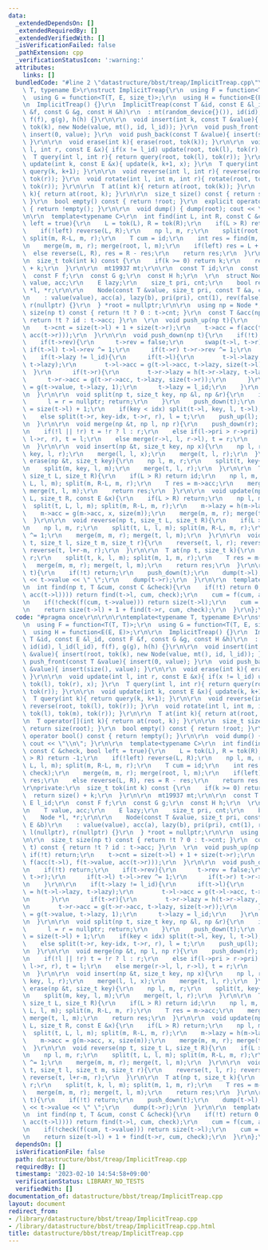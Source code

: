 ```yaml
---
data:
  _extendedDependsOn: []
  _extendedRequiredBy: []
  _extendedVerifiedWith: []
  _isVerificationFailed: false
  _pathExtension: cpp
  _verificationStatusIcon: ':warning:'
  attributes:
    links: []
  bundledCode: "#line 2 \"datastructure/bbst/treap/ImplicitTreap.cpp\"\n\r\n\r\ntemplate<typename\
    \ T, typename E>\r\nstruct ImplicitTreap{\r\n  using F = function<T(T, T)>;\r\n\
    \  using G = function<T(T, E, size_t)>;\r\n  using H = function<E(E, E)>;\r\n\r\
    \n  ImplicitTreap() {}\r\n  ImplicitTreap(const T &id, const E &l_id, const F\
    \ &f, const G &g, const H &h)\r\n  : mt(random_device{}()), id(id), l_id(l_id),\
    \ f(f), g(g), h(h) {}\r\n\r\n  void insert(int k, const T &value){ insert(root,\
    \ tok(k), new Node(value, mt(), id, l_id)); }\r\n  void push_front(const T &value){\
    \ insert(0, value); }\r\n  void push_back(const T &value){ insert(size(), value);\
    \ }\r\n\r\n  void erase(int k){ erase(root, tok(k)); }\r\n\r\n  void update(int\
    \ l, int r, const E &x){ if(x != l_id) update(root, tok(l), tok(r), x); }\r\n\
    \  T query(int l, int r){ return query(root, tok(l), tok(r)); }\r\n\r\n  void\
    \ update(int k, const E &x){ update(k, k+1, x); }\r\n  T query(int k){ return\
    \ query(k, k+1); }\r\n\r\n  void reverse(int l, int r){ reverse(root, tok(l),\
    \ tok(r)); }\r\n  void rotate(int l, int m, int r){ rotate(root, tok(l), tok(m),\
    \ tok(r)); }\r\n\r\n  T at(int k){ return at(root, tok(k)); }\r\n  T operator[](int\
    \ k){ return at(root, k); }\r\n\r\n  size_t size() const { return size(root);\
    \ }\r\n  bool empty() const { return !root; }\r\n  explicit operator bool() const\
    \ { return !empty(); }\r\n\r\n  void dump() { dump(root); cout << \"\\n\"; }\r\
    \n\r\n  template<typename C>\r\n  int find(int L, int R, const C &check, bool\
    \ left = true){\r\n    L = tok(L), R = tok(R);\r\n    if(L > R) return -1;\r\n\
    \    if(!left) reverse(L, R);\r\n    np l, m, r;\r\n    split(root, L, l, m);\
    \ split(m, R-L, m, r);\r\n    T cum = id;\r\n    int res = find(m, cum, check);\r\
    \n    merge(m, m, r); merge(root, l, m);\r\n    if(left) res = L + res;\r\n  \
    \  else reverse(L, R), res = R - res;\r\n    return res;\r\n  }\r\n\r\nprivate:\r\
    \n  size_t tok(int k) const {\r\n    if(k >= 0) return k;\r\n    return size()\
    \ + k;\r\n  }\r\n\r\n  mt19937 mt;\r\n\r\n  const T id;\r\n  const E l_id;\r\n\
    \  const F f;\r\n  const G g;\r\n  const H h;\r\n  \r\n  struct Node{\r\n    T\
    \ value, acc;\r\n    E lazy;\r\n    size_t pri, cnt;\r\n    bool rev;\r\n    Node\
    \ *l, *r;\r\n\r\n    Node(const T &value, size_t pri, const T &a, const E &b)\r\
    \n    : value(value), acc(a), lazy(b), pri(pri), cnt(1), rev(false), l(nullptr),\
    \ r(nullptr) {}\r\n  } *root = nullptr;\r\n\r\n  using np = Node *;\r\n\r\n  size_t\
    \ size(np t) const { return !t ? 0 : t->cnt; }\r\n  const T &acc(np t) const {\
    \ return !t ? id : t->acc; }\r\n  \r\n  void push_up(np t){\r\n    if(!t) return;\r\
    \n    t->cnt = size(t->l) + 1 + size(t->r);\r\n    t->acc = f(acc(t->l), f(t->value,\
    \ acc(t->r)));\r\n  }\r\n\r\n  void push_down(np t){\r\n    if(!t) return;\r\n\
    \    if(t->rev){\r\n      t->rev = false;\r\n      swap(t->l, t->r);\r\n     \
    \ if(t->l) t->l->rev ^= 1;\r\n      if(t->r) t->r->rev ^= 1;\r\n    }\r\n\r\n\
    \    if(t->lazy != l_id){\r\n      if(t->l){\r\n        t->l->lazy = h(t->l->lazy,\
    \ t->lazy);\r\n        t->l->acc = g(t->l->acc, t->lazy, size(t->l));\r\n    \
    \  }\r\n      if(t->r){\r\n        t->r->lazy = h(t->r->lazy, t->lazy);\r\n  \
    \      t->r->acc = g(t->r->acc, t->lazy, size(t->r));\r\n      }\r\n      t->value\
    \ = g(t->value, t->lazy, 1);\r\n      t->lazy = l_id;\r\n    }\r\n    push_up(t);\r\
    \n  }\r\n\r\n  void split(np t, size_t key, np &l, np &r){\r\n    if(!t){\r\n\
    \      l = r = nullptr; return;\r\n    }\r\n    push_down(t);\r\n    size_t idx\
    \ = size(t->l) + 1;\r\n    if(key < idx) split(t->l, key, l, t->l), r = t;\r\n\
    \    else split(t->r, key-idx, t->r, r), l = t;\r\n    push_up(l); push_up(r);\r\
    \n  }\r\n\r\n  void merge(np &t, np l, np r){\r\n    push_down(r); push_down(l);\r\
    \n    if(!l || !r) t = !r ? l : r;\r\n    else if(l->pri > r->pri) merge(l->r,\
    \ l->r, r), t = l;\r\n    else merge(r->l, l, r->l), t = r;\r\n    push_up(t);\r\
    \n  }\r\n\r\n  void insert(np &t, size_t key, np x){\r\n    np l, r;\r\n    split(t,\
    \ key, l, r);\r\n    merge(l, l, x);\r\n    merge(t, l, r);\r\n  }\r\n\r\n  void\
    \ erase(np &t, size_t key){\r\n    np l, m, r;\r\n    split(t, key+1, m, r);\r\
    \n    split(m, key, l, m);\r\n    merge(t, l, r);\r\n  }\r\n\r\n  T query(np t,\
    \ size_t L, size_t R){\r\n    if(L > R) return id;\r\n    np l, m, r;\r\n    split(t,\
    \ L, l, m); split(m, R-L, m, r);\r\n    T res = m->acc;\r\n    merge(m, m, r);\
    \ merge(t, l, m);\r\n    return res;\r\n  }\r\n\r\n  void update(np t, size_t\
    \ L, size_t R, const E &x){\r\n    if(L > R) return;\r\n    np l, m, r;\r\n  \
    \  split(t, L, l, m); split(m, R-L, m, r);\r\n    m->lazy = h(m->lazy, x); \r\n\
    \    m->acc = g(m->acc, x, size(m));\r\n    merge(m, m, r); merge(t, l, m);\r\n\
    \  }\r\n\r\n  void reverse(np t, size_t L, size_t R){\r\n    if(L > R) return;\r\
    \n    np l, m, r;\r\n    split(t, L, l, m); split(m, R-L, m, r);\r\n    m->rev\
    \ ^= 1;\r\n    merge(m, m, r); merge(t, l, m);\r\n  }\r\n\r\n  void rotate(np\
    \ t, size_t l, size_t m, size_t r){\r\n    reverse(t, l, r); reverse(t, l, l+r-m);\
    \ reverse(t, l+r-m, r);\r\n  }\r\n\r\n  T at(np t, size_t k){\r\n    np l, m,\
    \ r;\r\n    split(t, k, l, m); split(m, 1, m, r);\r\n    T res = m->acc;\r\n \
    \   merge(m, m, r); merge(t, l, m);\r\n    return res;\r\n  }\r\n\r\n  void dump(np\
    \ t){\r\n    if(!t) return;\r\n    push_down(t);\r\n    dump(t->l);\r\n    cout\
    \ << t->value << \" \";\r\n    dump(t->r);\r\n  }\r\n\r\n  template<typename C>\r\
    \n  int find(np t, T &cum, const C &check){\r\n    if(!t) return 0;\r\n    if(!check(f(cum,\
    \ acc(t->l)))) return find(t->l, cum, check);\r\n    cum = f(cum, acc(t->l));\r\
    \n    if(!check(f(cum, t->value))) return size(t->l);\r\n    cum = f(cum, t->value);\r\
    \n    return size(t->l) + 1 + find(t->r, cum, check);\r\n  }\r\n};\r\n"
  code: "#pragma once\r\n\r\n\r\ntemplate<typename T, typename E>\r\nstruct ImplicitTreap{\r\
    \n  using F = function<T(T, T)>;\r\n  using G = function<T(T, E, size_t)>;\r\n\
    \  using H = function<E(E, E)>;\r\n\r\n  ImplicitTreap() {}\r\n  ImplicitTreap(const\
    \ T &id, const E &l_id, const F &f, const G &g, const H &h)\r\n  : mt(random_device{}()),\
    \ id(id), l_id(l_id), f(f), g(g), h(h) {}\r\n\r\n  void insert(int k, const T\
    \ &value){ insert(root, tok(k), new Node(value, mt(), id, l_id)); }\r\n  void\
    \ push_front(const T &value){ insert(0, value); }\r\n  void push_back(const T\
    \ &value){ insert(size(), value); }\r\n\r\n  void erase(int k){ erase(root, tok(k));\
    \ }\r\n\r\n  void update(int l, int r, const E &x){ if(x != l_id) update(root,\
    \ tok(l), tok(r), x); }\r\n  T query(int l, int r){ return query(root, tok(l),\
    \ tok(r)); }\r\n\r\n  void update(int k, const E &x){ update(k, k+1, x); }\r\n\
    \  T query(int k){ return query(k, k+1); }\r\n\r\n  void reverse(int l, int r){\
    \ reverse(root, tok(l), tok(r)); }\r\n  void rotate(int l, int m, int r){ rotate(root,\
    \ tok(l), tok(m), tok(r)); }\r\n\r\n  T at(int k){ return at(root, tok(k)); }\r\
    \n  T operator[](int k){ return at(root, k); }\r\n\r\n  size_t size() const {\
    \ return size(root); }\r\n  bool empty() const { return !root; }\r\n  explicit\
    \ operator bool() const { return !empty(); }\r\n\r\n  void dump() { dump(root);\
    \ cout << \"\\n\"; }\r\n\r\n  template<typename C>\r\n  int find(int L, int R,\
    \ const C &check, bool left = true){\r\n    L = tok(L), R = tok(R);\r\n    if(L\
    \ > R) return -1;\r\n    if(!left) reverse(L, R);\r\n    np l, m, r;\r\n    split(root,\
    \ L, l, m); split(m, R-L, m, r);\r\n    T cum = id;\r\n    int res = find(m, cum,\
    \ check);\r\n    merge(m, m, r); merge(root, l, m);\r\n    if(left) res = L +\
    \ res;\r\n    else reverse(L, R), res = R - res;\r\n    return res;\r\n  }\r\n\
    \r\nprivate:\r\n  size_t tok(int k) const {\r\n    if(k >= 0) return k;\r\n  \
    \  return size() + k;\r\n  }\r\n\r\n  mt19937 mt;\r\n\r\n  const T id;\r\n  const\
    \ E l_id;\r\n  const F f;\r\n  const G g;\r\n  const H h;\r\n  \r\n  struct Node{\r\
    \n    T value, acc;\r\n    E lazy;\r\n    size_t pri, cnt;\r\n    bool rev;\r\n\
    \    Node *l, *r;\r\n\r\n    Node(const T &value, size_t pri, const T &a, const\
    \ E &b)\r\n    : value(value), acc(a), lazy(b), pri(pri), cnt(1), rev(false),\
    \ l(nullptr), r(nullptr) {}\r\n  } *root = nullptr;\r\n\r\n  using np = Node *;\r\
    \n\r\n  size_t size(np t) const { return !t ? 0 : t->cnt; }\r\n  const T &acc(np\
    \ t) const { return !t ? id : t->acc; }\r\n  \r\n  void push_up(np t){\r\n   \
    \ if(!t) return;\r\n    t->cnt = size(t->l) + 1 + size(t->r);\r\n    t->acc =\
    \ f(acc(t->l), f(t->value, acc(t->r)));\r\n  }\r\n\r\n  void push_down(np t){\r\
    \n    if(!t) return;\r\n    if(t->rev){\r\n      t->rev = false;\r\n      swap(t->l,\
    \ t->r);\r\n      if(t->l) t->l->rev ^= 1;\r\n      if(t->r) t->r->rev ^= 1;\r\
    \n    }\r\n\r\n    if(t->lazy != l_id){\r\n      if(t->l){\r\n        t->l->lazy\
    \ = h(t->l->lazy, t->lazy);\r\n        t->l->acc = g(t->l->acc, t->lazy, size(t->l));\r\
    \n      }\r\n      if(t->r){\r\n        t->r->lazy = h(t->r->lazy, t->lazy);\r\
    \n        t->r->acc = g(t->r->acc, t->lazy, size(t->r));\r\n      }\r\n      t->value\
    \ = g(t->value, t->lazy, 1);\r\n      t->lazy = l_id;\r\n    }\r\n    push_up(t);\r\
    \n  }\r\n\r\n  void split(np t, size_t key, np &l, np &r){\r\n    if(!t){\r\n\
    \      l = r = nullptr; return;\r\n    }\r\n    push_down(t);\r\n    size_t idx\
    \ = size(t->l) + 1;\r\n    if(key < idx) split(t->l, key, l, t->l), r = t;\r\n\
    \    else split(t->r, key-idx, t->r, r), l = t;\r\n    push_up(l); push_up(r);\r\
    \n  }\r\n\r\n  void merge(np &t, np l, np r){\r\n    push_down(r); push_down(l);\r\
    \n    if(!l || !r) t = !r ? l : r;\r\n    else if(l->pri > r->pri) merge(l->r,\
    \ l->r, r), t = l;\r\n    else merge(r->l, l, r->l), t = r;\r\n    push_up(t);\r\
    \n  }\r\n\r\n  void insert(np &t, size_t key, np x){\r\n    np l, r;\r\n    split(t,\
    \ key, l, r);\r\n    merge(l, l, x);\r\n    merge(t, l, r);\r\n  }\r\n\r\n  void\
    \ erase(np &t, size_t key){\r\n    np l, m, r;\r\n    split(t, key+1, m, r);\r\
    \n    split(m, key, l, m);\r\n    merge(t, l, r);\r\n  }\r\n\r\n  T query(np t,\
    \ size_t L, size_t R){\r\n    if(L > R) return id;\r\n    np l, m, r;\r\n    split(t,\
    \ L, l, m); split(m, R-L, m, r);\r\n    T res = m->acc;\r\n    merge(m, m, r);\
    \ merge(t, l, m);\r\n    return res;\r\n  }\r\n\r\n  void update(np t, size_t\
    \ L, size_t R, const E &x){\r\n    if(L > R) return;\r\n    np l, m, r;\r\n  \
    \  split(t, L, l, m); split(m, R-L, m, r);\r\n    m->lazy = h(m->lazy, x); \r\n\
    \    m->acc = g(m->acc, x, size(m));\r\n    merge(m, m, r); merge(t, l, m);\r\n\
    \  }\r\n\r\n  void reverse(np t, size_t L, size_t R){\r\n    if(L > R) return;\r\
    \n    np l, m, r;\r\n    split(t, L, l, m); split(m, R-L, m, r);\r\n    m->rev\
    \ ^= 1;\r\n    merge(m, m, r); merge(t, l, m);\r\n  }\r\n\r\n  void rotate(np\
    \ t, size_t l, size_t m, size_t r){\r\n    reverse(t, l, r); reverse(t, l, l+r-m);\
    \ reverse(t, l+r-m, r);\r\n  }\r\n\r\n  T at(np t, size_t k){\r\n    np l, m,\
    \ r;\r\n    split(t, k, l, m); split(m, 1, m, r);\r\n    T res = m->acc;\r\n \
    \   merge(m, m, r); merge(t, l, m);\r\n    return res;\r\n  }\r\n\r\n  void dump(np\
    \ t){\r\n    if(!t) return;\r\n    push_down(t);\r\n    dump(t->l);\r\n    cout\
    \ << t->value << \" \";\r\n    dump(t->r);\r\n  }\r\n\r\n  template<typename C>\r\
    \n  int find(np t, T &cum, const C &check){\r\n    if(!t) return 0;\r\n    if(!check(f(cum,\
    \ acc(t->l)))) return find(t->l, cum, check);\r\n    cum = f(cum, acc(t->l));\r\
    \n    if(!check(f(cum, t->value))) return size(t->l);\r\n    cum = f(cum, t->value);\r\
    \n    return size(t->l) + 1 + find(t->r, cum, check);\r\n  }\r\n};\r\n"
  dependsOn: []
  isVerificationFile: false
  path: datastructure/bbst/treap/ImplicitTreap.cpp
  requiredBy: []
  timestamp: '2023-02-10 14:54:58+09:00'
  verificationStatus: LIBRARY_NO_TESTS
  verifiedWith: []
documentation_of: datastructure/bbst/treap/ImplicitTreap.cpp
layout: document
redirect_from:
- /library/datastructure/bbst/treap/ImplicitTreap.cpp
- /library/datastructure/bbst/treap/ImplicitTreap.cpp.html
title: datastructure/bbst/treap/ImplicitTreap.cpp
---
```

